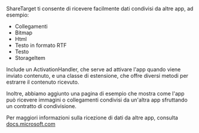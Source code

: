 ﻿ShareTarget ti consente di ricevere facilmente dati condivisi da altre app, ad esempio:

  * Collegamenti
  * Bitmap
  * Html
  * Testo in formato RTF
  * Testo
  * StorageItem

Include un ActivationHandler, che serve ad attivare l'app quando viene inviato contenuto, e una classe di estensione, che offre diversi metodi per estrarre il contenuto ricevuto.

Inoltre, abbiamo aggiunto una pagina di esempio che mostra come l'app può ricevere immagini o collegamenti condivisi da un'altra app sfruttando un contratto di condivisione.

Per maggiori informazioni sulla ricezione di dati da altre app, consulta 
[docs.microsoft.com](https://docs.microsoft.com/windows/uwp/app-to-app/receive-data)